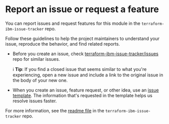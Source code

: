 # Report an issue or request a feature

You can report issues and request features for this module in the `terraform-ibm-issue-tracker` repo.

Follow these guidelines to help the project maintainers to understand your issue, reproduce the behavior, and find related reports.

- Before you create an issue, check [terraform-ibm-issue-tracker/issues](https://github.com/terraform-ibm-modules/terraform-ibm-issue-tracker/issues) repo for similar issues.

    :information_source: **Tip**: If you find a closed issue that seems similar to what you're experiencing, open a new issue and include a link to the original issue in the body of your new one.

- When you create an issue, feature request, or other idea, use an [issue template](https://github.com/terraform-ibm-modules/terraform-ibm-issue-tracker/issues/new/choose). The information that's requested in the template helps us resolve issues faster.

For more information, see the [readme file](https://github.com/terraform-ibm-modules/terraform-ibm-issue-tracker/blob/main/README.md) in the `terraform-ibm-issue-tracker` repo.

